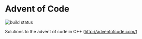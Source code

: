 # Advent of Code
![build status](https://travis-ci.org/arnokamphuis/AdventOfCode.svg?branch=master)

Solutions to the advent of code in C++ (http://adventofcode.com/)

